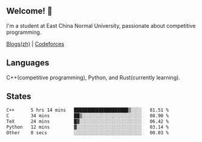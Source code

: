 ## Welcome! 👋

I'm a student at East China Normal University, passionate about competitive programming.

[Blogs(zh)](https://blog.hikariyo.net) | [Codeforces](https://codeforces.com/profile/hikariyo)

## Languages

C++(competitive programming), Python, and Rust(currently learning).

## States

<!--START_SECTION:waka-->

```txt
C++      5 hrs 14 mins   ████████████████████▒░░░░   81.51 %
C        34 mins         ██▒░░░░░░░░░░░░░░░░░░░░░░   08.90 %
TeX      24 mins         █▓░░░░░░░░░░░░░░░░░░░░░░░   06.42 %
Python   12 mins         ▓░░░░░░░░░░░░░░░░░░░░░░░░   03.14 %
Other    0 secs          ░░░░░░░░░░░░░░░░░░░░░░░░░   00.03 %
```

<!--END_SECTION:waka-->

